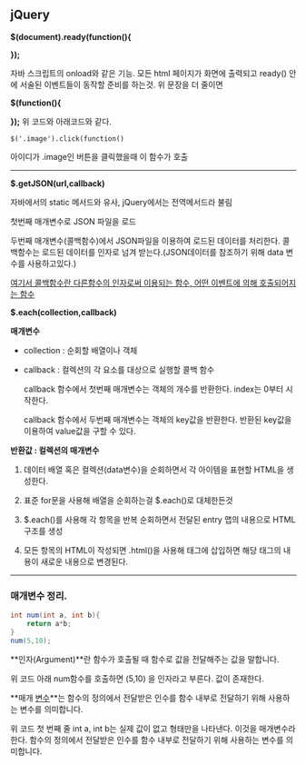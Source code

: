 ## jQuery

**$(document).ready(function(){**

**});**

자바 스크립트의 onload와 같은 기능. 모든 html 페이지가 화면에 출력되고 ready() 안에 서술된 이벤트들이 동작할 준비를 하는것. 위 문장을 더 줄이면

**$(function(){**

**});** 위 코드와 아래코드와 같다.

`$('.image').click(function() `

아이디가 .image인 버튼을 클릭했을때 이 함수가 호출

------

**$.getJSON(url,callback)**

자바에서의 static 메서드와 유사, jQuery에서는 전역메서드라 불림

첫번째 매개변수로 JSON 파일을 로드

두번째 매개변수(콜백함수)에서 JSON파일을 이용하여 로드된 데이터를 처리한다.  콜백함수는 로드된 데이터를 인자로 넘겨 받는다.(JSON데이터를 참조하기 위해 data 변수를 사용하고있다.)

<u>여기서 콜백함수란 다른함수의 인자로써 이용되는 함수, 어떤 이벤트에 의해 호출되어지는 함수</u>

**$.each(collection,callback)**

**매개변수**

- collection : 순회할 배열이나 객체

- callback : 컬렉션의 각 요소를 대상으로 실행할 콜백 함수

  callback 함수에서 첫번째 매개변수는 객체의 개수를 반환한다. index는 0부터 시작한다.

  callback 함수에서 두번째 매개변수는 객체의 key값을 반환한다. 반환된 key값을 이용하여 value값을 구할 수 있다. 

 **반환값 : 컬렉션의 매개변수** 

1) 데이터 배열 혹은 컬렉션(data변수)을 순회하면서 각 아이템을 표현할 HTML을 생성한다.

2) 표준 for문을 사용해 배열을 순회하는걸 $.each()로 대체한든것

3) $.each()를 사용해 각 항목을 반복 순회하면서 전달된 entry 맵의 내용으로 HTML 구조를 생성

4) 모든 항목의 HTML이 작성되면 .html()을 사용해 태그에 삽입하면 해당 태그의 내용이 새로운 내용으로 변경된다. 

-----

### 매개변수 정리.

```java
int num(int a, int b){
    return a*b;
}
num(5,10);
```

**인자(Argument)**란 함수가 호출될 때 함수로 값을 전달해주는 값을 말합니다.

위 코드 아래 num함수를 호출하면 (5,10) 을 인자라고 부른다. 값이 존재한다. 

**매개 <u>변수</u>**는 함수의 정의에서 전달받은 인수를 함수 내부로 전달하기 위해 사용하는 변수를 의미합니다.

위 코드 첫 번째 줄 int a, int b는 실제 값이 없고 형태만을 나타낸다. 이것을 매개변수라 한다. 함수의 정의에서 전달받은 인수를 함수 내부로 전달하기 위해 사용하는 변수를 의미합니다.

